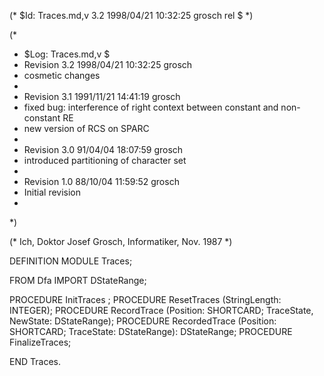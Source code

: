 (* $Id: Traces.md,v 3.2 1998/04/21 10:32:25 grosch rel $ *)

(*
 * $Log: Traces.md,v $
 * Revision 3.2  1998/04/21 10:32:25  grosch
 * cosmetic changes
 *
 * Revision 3.1  1991/11/21 14:41:19  grosch
 * fixed bug: interference of right context between constant and non-constant RE
 * new version of RCS on SPARC
 *
 * Revision 3.0  91/04/04  18:07:59  grosch
 * introduced partitioning of character set
 * 
 * Revision 1.0  88/10/04  11:59:52  grosch
 * Initial revision
 * 
 *)

(* Ich, Doktor Josef Grosch, Informatiker, Nov. 1987 *)

DEFINITION MODULE Traces;

FROM Dfa	IMPORT DStateRange;

PROCEDURE InitTraces	;
PROCEDURE ResetTraces	(StringLength: INTEGER);
PROCEDURE RecordTrace	(Position: SHORTCARD; TraceState, NewState: DStateRange);
PROCEDURE RecordedTrace (Position: SHORTCARD; TraceState: DStateRange): DStateRange;
PROCEDURE FinalizeTraces;

END Traces.
